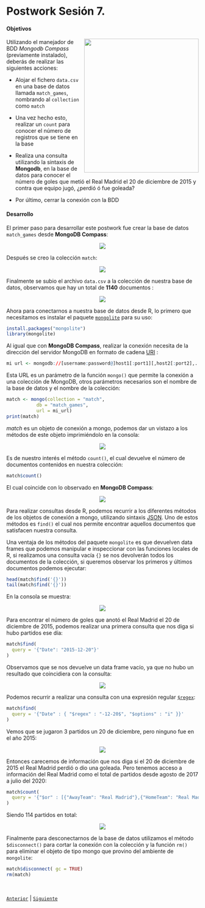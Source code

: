 # Postwork Sesión 7. 

#### Objetivos

<img src="../Imágenes/logo-mongodb.png" align="right" height="350" width="300">

Utilizando el manejador de BDD _Mongodb Compass_ (previamente instalado), deberás de realizar las siguientes acciones: 

- Alojar el fichero  `data.csv` en una base de datos llamada `match_games`, nombrando al `collection` como `match`

- Una vez hecho esto, realizar un `count` para conocer el número de registros que se tiene en la base

- Realiza una consulta utilizando la sintaxis de **Mongodb**, en la base de datos para conocer el número de goles que metió el Real Madrid el 20 de diciembre de 2015 y contra que equipo jugó, ¿perdió ó fue goleada?

- Por último, cerrar la conexión con la BDD

#### Desarrollo

El primer paso para desarrollar este postwork fue crear la base de datos `match_games` desde **MongoDB Compass**:

<p align="center">
<img src="../Imágenes/Postwork7.1.png">
</p>

Después se creo la colección `match`:

<p align="center">
<img src="../Imágenes/Postwork7.2.png">
</p>

Finalmente se subio el archivo `data.csv` a la colección de nuestra base de datos, observamos que hay un total de **1140** documentos :

<p align="center">
<img src="../Imágenes/Postwork7.3.png">
</p>

Ahora para conectarnos a nuestra base de datos desde R, lo primero que necesitamos es instalar el paquete [`mongolite`](https://jeroen.github.io/mongolite/) para su uso:

```R
install.packages("mongolite")
library(mongolite)
```

Al igual que con **MongoDB Compass**, realizar la conexión necesita de la dirección del servidor MongoDB en formato de cadena [URI](https://docs.mongodb.com/manual/reference/connection-string/) :

```R
mi url <- mongodb://[username:password@]host1[:port1][,host2[:port2],...[/[database][?options]]
```

Esta URL es un parámetro de la función `mongo()` que permite la conexión a una colección de MongoDB, otros parámetros necesarios son el nombre de la base de datos y el nombre de la colección:

```R
match <- mongo(collection = "match",
           db = "match_games", 
           url = mi_url)
print(match)           
```

*match* es un objeto de conexión a mongo, podemos dar un vistazo a los métodos de este objeto imprimiéndolo en la consola:

<p align="center">
<img src="../Imágenes/Postwork7.4.png">
</p>

Es de nuestro interés el método `count()`, el cual devuelve el número de documentos contenidos en nuestra colección:

```R
match$count()
```

El cual coincide con lo observado en **MongoDB Compass**:

<p align="center">
<img src="../Imágenes/Postwork7.5.png">
</p>

Para realizar consultas desde R, podemos recurrir a los diferentes métodos de los objetos de conexión a mongo, utilizando sintaxis [JSON](https://docs.mongodb.com/manual/tutorial/query-documents/). Uno de estos métodos es `find()` el cual nos permite encontrar aquellos documentos que satisfacen nuestra consulta. 

Una ventaja de los métodos del paquete `mongolite` es que devuelven data frames que podemos manipular e inspeccionar con las funciones locales de R, si realizamos una consulta vacía `{}` se nos devolverán todos los documentos de la colección, si queremos observar los primeros y últimos documentos podemos ejecutar:

```R
head(match$find('{}'))
tail(match$find('{}'))
```

En la consola se muestra:

<p align="center">
<img src="../Imágenes/Postwork7.6.png">
</p>

Para encontrar el número de goles que anotó el Real Madrid el 20 de diciembre de 2015, podemos realizar una primera consulta que nos diga si hubo partidos ese día:

```R
match$find(
  query = '{"Date": "2015-12-20"}'
)
```

Observamos que se nos devuelve un data frame vacío, ya que no hubo un resultado que coincidiera con la consulta:

<p align="center">
<img src="../Imágenes/Postwork7.7.png">
</p>

Podemos recurrir a realizar una consulta con una expresión regular [`$regex`](https://docs.mongodb.com/manual/reference/operator/query/regex/):

```R
match$find(
  query = '{"Date" : { "$regex" : "-12-20$", "$options" : "i" }}'
)
```

Vemos que se jugaron 3 partidos un 20 de diciembre, pero ninguno fue en el año 2015:


<p align="center">
<img src="../Imágenes/Postwork7.8.png">
</p>

Entonces carecemos de información que nos diga si el 20 de diciembre de 2015 el Real Madrid perdió o dio una goleada. Pero tenemos acceso a información del Real Madrid como el total de partidos desde agosto de 2017 a julio del 2020:

```R
match$count(
  query = '{"$or" : [{"AwayTeam": "Real Madrid"},{"HomeTeam": "Real Madrid"}]}'
)
```
Siendo 114 partidos en total:

<p align="center">
<img src="../Imágenes/Postwork7.9.jpg">
</p>

Finalmente para desconectarnos de la base de datos utilizamos el método `$disconnect()` para cortar la conexión con la colección y la función `rm()` para eliminar el objeto de tipo mongo que provino del ambiente de `mongolite`:

```R
match$disconnect( gc = TRUE)
rm(match)
```

<br/>

[`Anterior`](../Postwork6) | [`Siguiente`](../Postwork8)      

</div>
